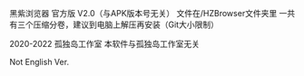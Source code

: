 黑紫浏览器 官方版 V2.0（与APK版本号无关）
文件在/HZBrowser文件夹里
一共有三个压缩分卷，建议到电脑上解压再安装（Git大小限制）

2020-2022 孤独岛工作室 本软件与孤独岛工作室无关

Not English Ver.
